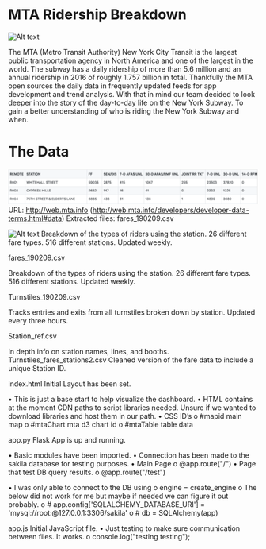 # MTA Ridership Breakdown

![Alt text](http://artcards.cc/review/wp-content/uploads/2010/06/2010june_mtamap.gif "Metro Map")

The MTA (Metro Transit Authority) New York City Transit is the largest public transportation agency in North America and one of the largest in the world. The subway has a daily ridership of more than 5.6 million and an annual ridership in 2016 of roughly 1.757 billion in total. Thankfully the MTA open sources the daily data in frequently updated feeds for app development and trend analysis. With that in mind our team decided to look deeper into the story of the day-to-day life on the New York Subway. To gain a better understanding of who is riding the New York Subway and when.

# The Data

![Alt text](images/Fares_190209.png?raw=true "Fares Table")
URL: http://web.mta.info (http://web.mta.info/developers/developer-data-terms.html#data)
Extracted files:
fares_190209.csv



![Alt text](/relative/path/to/img.jpg?raw=true "Optional Title")
Breakdown of the types of riders using the station. 
26 different fare types.
516 different stations.
Updated weekly.

fares_190209.csv



Breakdown of the types of riders using the station. 
26 different fare types.
516 different stations.
Updated weekly.

Turnstiles_190209.csv

Tracks entries and exits from all turnstiles broken down by station.
Updated every three hours.

Station_ref.csv

In depth info on station names, lines, and booths.
Turnstiles_fares_stations2.csv
Cleaned version of the fare data to include a unique Station ID.





index.html	 Initial Layout has been set. 

•	This is just a base start to help visualize the dashboard. 
•	HTML contains at the moment CDN paths to script libraries needed. Unsure if we wanted to download libraries and host them in our path. 
•	CSS ID’s
o	    #mapid	main map 
o	    #mtaChart	mta d3 chart id
o	    #mtaTable	table data

app.py		Flask App is up and running. 

•	Basic modules have been imported.
•	Connection has been made to the sakila database for testing purposes. 
•	Main Page
o	    @app.route("/")
•	Page that test DB query results.
o	    @app.route("/test")

•	I was only able to connect to the DB using 
o	    engine = create_engine
o	        The below did not work for me but maybe if needed we can figure it out probably. 
o	               # app.config['SQLALCHEMY_DATABASE_URI'] = 'mysql://root:@127.0.0.1:3306/sakila'
o	                 # db = SQLAlchemy(app)

app.js		Initial JavaScript file. 
•	Just testing to make sure communication between files. It works. 
o	    console.log("testing testing");


